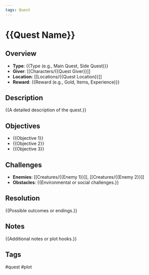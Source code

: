 ```yaml
---
tags: Quest
---
```

# {{Quest Name}}

## Overview
- **Type**: {{Type (e.g., Main Quest, Side Quest)}}
- **Giver**: [[Characters/{{Quest Giver}}]]
- **Location**: [[Locations/{{Quest Location}}]]
- **Reward**: {{Reward (e.g., Gold, Items, Experience)}}

## Description
{{A detailed description of the quest.}}

## Objectives
- {{Objective 1}}
- {{Objective 2}}
- {{Objective 3}}

## Challenges
- **Enemies**: [[Creatures/{{Enemy 1}}]], [[Creatures/{{Enemy 2}}]]
- **Obstacles**: {{Environmental or social challenges.}}

## Resolution
{{Possible outcomes or endings.}}

## Notes
{{Additional notes or plot hooks.}}

## Tags
#quest #plot
